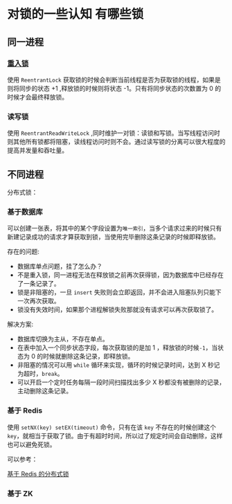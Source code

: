 # 对锁的一些认知 有哪些锁

## 同一进程

### [重入锁](https://github.com/crossoverJie/Java-Interview/blob/master/MD/ReentrantLock.md)

使用 `ReentrantLock` 获取锁的时候会判断当前线程是否为获取锁的线程，如果是则将同步的状态 +1 ,释放锁的时候则将状态 -1。只有将同步状态的次数置为 0 的时候才会最终释放锁。

### 读写锁

使用 `ReentrantReadWriteLock` ,同时维护一对锁：读锁和写锁。当写线程访问时则其他所有锁都将阻塞，读线程访问时则不会。通过读写锁的分离可以很大程度的提高并发量和吞吐量。

## 不同进程

分布式锁：

### 基于数据库

可以创建一张表，将其中的某个字段设置为`唯一索引`，当多个请求过来的时候只有新建记录成功的请求才算获取到锁，当使用完毕删除这条记录的时候即释放锁。

存在的问题:

- 数据库单点问题，挂了怎么办？
- 不是重入锁，同一进程无法在释放锁之前再次获得锁，因为数据库中已经存在了一条记录了。
- 锁是非阻塞的，一旦 `insert` 失败则会立即返回，并不会进入阻塞队列只能下一次再次获取。
- 锁没有失效时间，如果那个进程解锁失败那就没有请求可以再次获取锁了。

解决方案:

- 数据库切换为主从，不存在单点。
- 在表中加入一个同步状态字段，每次获取锁的是加 1 ，释放锁的时候`-1`，当状态为 0 的时候就删除这条记录，即释放锁。
- 非阻塞的情况可以用 `while` 循环来实现，循环的时候记录时间，达到 X 秒记为超时，`break`。
- 可以开启一个定时任务每隔一段时间扫描找出多少 X 秒都没有被删除的记录，主动删除这条记录。

### 基于 Redis

使用 `setNX(key) setEX(timeout)` 命令，只有在该 `key` 不存在的时候创建这个 `key`，就相当于获取了锁。由于有超时时间，所以过了规定时间会自动删除，这样也可以避免死锁。

可以参考：

[基于 Redis 的分布式锁](http://crossoverjie.top/2018/03/29/distributed-lock/distributed-lock-redis/)

### 基于 ZK